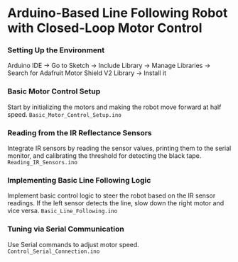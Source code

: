 # Arduino-Based Line Following Robot with Closed-Loop Motor Control

### Setting Up the Environment
Arduino IDE -> Go to Sketch -> Include Library -> Manage Libraries -> Search for Adafruit Motor Shield V2 Library -> Install it


### Basic Motor Control Setup
Start by initializing the motors and making the robot move forward at half speed.
`Basic_Motor_Control_Setup.ino`


### Reading from the IR Reflectance Sensors
Integrate IR sensors by reading the sensor values, printing them to the serial monitor, and calibrating the threshold for detecting the black tape.
`Reading_IR_Sensors.ino`


### Implementing Basic Line Following Logic
Implement basic control logic to steer the robot based on the IR sensor readings. If the left sensor detects the line, slow down the right motor and vice versa.
`Basic_Line_Following.ino`


### Tuning via Serial Communication
Use Serial commands to adjust motor speed.
`Control_Serial_Connection.ino`